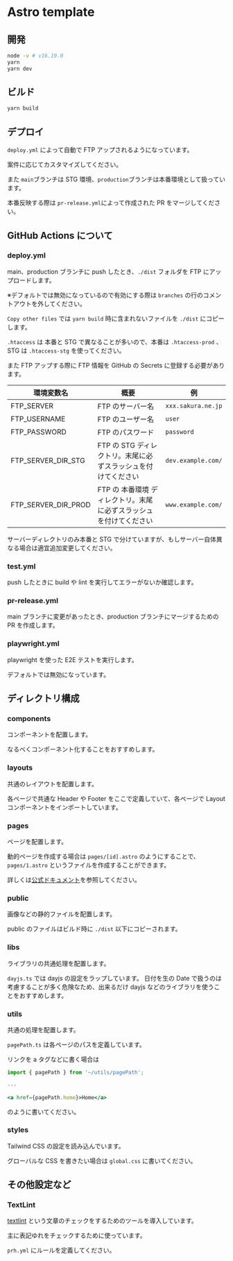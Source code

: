 # Astro template

## 開発

```bash
node -v # v16.19.0
yarn
yarn dev
```

## ビルド

```bash
yarn build
```

## デプロイ

`deploy.yml` によって自動で FTP アップされるようになっています。

案件に応じてカスタマイズしてください。

また `main`ブランチは STG 環境、`production`ブランチは本番環境として扱っています。

本番反映する際は `pr-release.yml`によって作成された PR をマージしてください。

## GitHub Actions について

### deploy.yml

main、production ブランチに push したとき、`./dist` フォルダを FTP にアップロードします。

※デフォルトでは無効になっているので有効にする際は `branches` の行のコメントアウトを外してください。

`Copy other files` では `yarn build` 時に含まれないファイルを `./dist` にコピーします。

`.htaccess` は 本番と STG で異なることが多いので、本番は `.htaccess-prod` 、 STG は `.htaccess-stg` を使ってください。

また FTP アップする際に FTP 情報を GitHub の Secrets に登録する必要があります。

| 環境変数名          | 概要                                                               | 例                 |
| ------------------- | ------------------------------------------------------------------ | ------------------ |
| FTP_SERVER          | FTP のサーバー名                                                   | `xxx.sakura.ne.jp` |
| FTP_USERNAME        | FTP のユーザー名                                                   | `user`             |
| FTP_PASSWORD        | FTP のパスワード                                                   | `password`         |
| FTP_SERVER_DIR_STG  | FTP の STG ディレクトリ。末尾に必ずスラッシュを付けてください      | `dev.example.com/` |
| FTP_SERVER_DIR_PROD | FTP の 本番環境 ディレクトリ。末尾に必ずスラッシュを付けてください | `www.example.com/` |

サーバーディレクトリのみ本番と STG で分けていますが、もしサーバー自体異なる場合は適宜追加変更してください。

### test.yml

push したときに build や lint を実行してエラーがないか確認します。

### pr-release.yml

main ブランチに変更があったとき、production ブランチにマージするための PR を作成します。

### playwright.yml

playwright を使った E2E テストを実行します。

デフォルトでは無効になっています。

## ディレクトリ構成

### components

コンポーネントを配置します。

なるべくコンポーネント化することをおすすめします。

### layouts

共通のレイアウトを配置します。

各ページで共通な Header や Footer をここで定義していて、各ページで Layout コンポーネントをインポートしています。

### pages

ページを配置します。

動的ページを作成する場合は `pages/[id].astro` のようにすることで、`pages/1.astro` というファイルを作成することができます。

詳しくは[公式ドキュメント](https://docs.astro.build/en/core-concepts/routing/)を参照してください。

### public

画像などの静的ファイルを配置します。

public のファイルはビルド時に `./dist` 以下にコピーされます。

### libs

ライブラリの共通処理を配置します。

`dayjs.ts` では dayjs の設定をラップしています。
日付を生の Date で扱うのは考慮することが多く危険なため、出来るだけ dayjs などのライブラリを使うことをおすすめします。

### utils

共通の処理を配置します。

`pagePath.ts` は各ページのパスを定義しています。

リンクを a タグなどに書く場合は

```jsx
import { pagePath } from '~/utils/pagePath';

---

<a href={pagePath.home}>Home</a>
```

のように書いてください。

### styles

Tailwind CSS の設定を読み込んでいます。

グローバルな CSS を書きたい場合は `global.css` に書いてください。

## その他設定など

### TextLint

[textlint](https://textlint.github.io/) という文章のチェックをするためのツールを導入しています。

主に表記ゆれをチェックするために使っています。

`prh.yml` にルールを定義してください。
